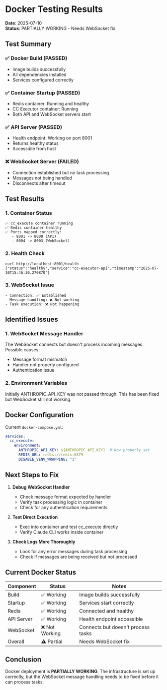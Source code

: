 # Docker Testing Results

**Date**: 2025-07-10  
**Status**: PARTIALLY WORKING - Needs WebSocket fix

## Test Summary

### ✅ Docker Build (PASSED)
- Image builds successfully
- All dependencies installed
- Services configured correctly

### ✅ Container Startup (PASSED)
- Redis container: Running and healthy
- CC Executor container: Running
- Both API and WebSocket servers start

### ✅ API Server (PASSED)
- Health endpoint: Working on port 8001
- Returns healthy status
- Accessible from host

### ❌ WebSocket Server (FAILED)
- Connection established but no task processing
- Messages not being handled
- Disconnects after timeout

## Test Results

### 1. Container Status
```
✅ cc_execute container running
✅ Redis container healthy
✅ Ports mapped correctly:
   - 8001 -> 8000 (API)
   - 8004 -> 8003 (WebSocket)
```

### 2. Health Check
```
curl http://localhost:8001/health
{"status":"healthy","service":"cc-executor-api","timestamp":"2025-07-10T15:46:30.270870"}
```

### 3. WebSocket Issue
```
- Connection: ✅ Established
- Message handling: ❌ Not working
- Task execution: ❌ Not happening
```

## Identified Issues

### 1. WebSocket Message Handler
The WebSocket connects but doesn't process incoming messages. Possible causes:
- Message format mismatch
- Handler not properly configured
- Authentication issue

### 2. Environment Variables
Initially ANTHROPIC_API_KEY was not passed through. This has been fixed but WebSocket still not working.

## Docker Configuration

Current `docker-compose.yml`:
```yaml
services:
  cc_execute:
    environment:
      ANTHROPIC_API_KEY: ${ANTHROPIC_API_KEY}  # Now properly set
      REDIS_URL: redis://redis:6379
      DISABLE_VENV_WRAPPING: "1"
```

## Next Steps to Fix

1. **Debug WebSocket Handler**
   - Check message format expected by handler
   - Verify task processing logic in container
   - Check for any authentication requirements

2. **Test Direct Execution**
   - Exec into container and test cc_execute directly
   - Verify Claude CLI works inside container

3. **Check Logs More Thoroughly**
   - Look for any error messages during task processing
   - Check if messages are being received but not processed

## Current Docker Status

| Component | Status | Notes |
|-----------|--------|-------|
| Build | ✅ Working | Image builds successfully |
| Startup | ✅ Working | Services start correctly |
| Redis | ✅ Working | Connected and healthy |
| API Server | ✅ Working | Health endpoint accessible |
| WebSocket | ❌ Not Working | Connects but doesn't process tasks |
| Overall | ⚠️ Partial | Needs WebSocket fix |

## Conclusion

Docker deployment is **PARTIALLY WORKING**. The infrastructure is set up correctly, but the WebSocket message handling needs to be fixed before it can process tasks.